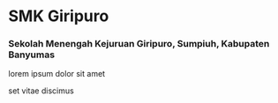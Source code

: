 # SMK Giripuro

### Sekolah Menengah Kejuruan Giripuro, Sumpiuh, Kabupaten Banyumas

lorem ipsum dolor sit amet

set vitae discimus
